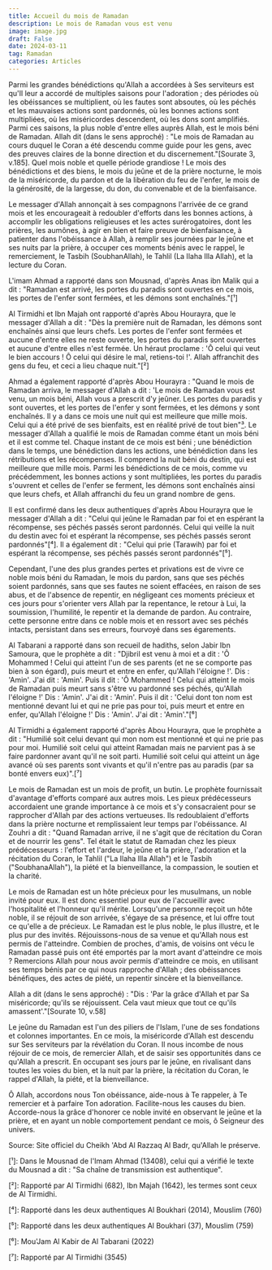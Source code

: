 ```yaml
---
title: Accueil du mois de Ramadan 
description: Le mois de Ramadan vous est venu
image: image.jpg
draft: False
date: 2024-03-11
tag: Ramadan
categories: Articles
---
```


Parmi les grandes bénédictions qu'Allah a accordées à Ses serviteurs est qu'Il leur a accordé de multiples saisons pour l'adoration ; des périodes où les obéissances se multiplient, où les fautes sont absoutes, où les péchés et les mauvaises actions sont pardonnés, où les bonnes actions sont multipliées, où les miséricordes descendent, où les dons sont amplifiés. Parmi ces saisons, la plus noble d'entre elles auprès Allah, est le mois béni de Ramadan.  Allah dit (dans le sens approché) : "Le mois de Ramadan au cours duquel le Coran a été descendu comme guide pour les gens, avec des preuves claires de la bonne direction et du discernement."[Sourate 3, v.185]. Quel mois noble et quelle période grandiose ! Le mois des bénédictions et des biens, le mois du jeûne et de la prière nocturne, le mois de la miséricorde, du pardon et de la libération du feu de l'enfer, le mois de la générosité, de la largesse, du don, du convenable et de la bienfaisance.

Le messager d'Allah annonçait à ses compagnons l'arrivée de ce grand mois et les encourageait à redoubler d'efforts dans les bonnes actions, à accomplir les obligations religieuses et les actes surérogatoires, dont les prières, les aumônes, à agir en bien et faire preuve de bienfaisance, à patienter dans l'obéissance à Allah, à remplir ses journées par le jeûne et ses nuits par la prière, à occuper ces moments bénis avec le rappel, le remerciement, le Tasbih (SoubhanAllah), le Tahlil (La Ilaha Illa Allah), et la lecture du Coran.

L'imam Ahmad a rapporté dans son Mousnad, d'après Anas ibn Malik qui a dit : "Ramadan est arrivé, les portes du paradis sont ouvertes en ce mois, les portes de l'enfer sont fermées, et les démons sont enchaînés."[¹]

Al Tirmidhi et Ibn Majah ont rapporté d'après Abou Hourayra, que le messager d'Allah a dit : "Dès la première nuit de Ramadan, les démons sont enchaînés ainsi que leurs chefs. Les portes de l'enfer sont fermées et aucune d'entre elles ne reste ouverte, les portes du paradis sont ouvertes et aucune d'entre elles n'est fermée. Un héraut proclame : 'Ô celui qui veut le bien accours ! Ô celui qui désire le mal, retiens-toi !'. Allah affranchit des gens du feu,  et ceci a lieu chaque nuit."[²]

Ahmad a également rapporté d'après Abou Hourayra : "Quand le mois de Ramadan arriva, le messager d'Allah a dit : 'Le mois de Ramadan vous est venu, un mois béni, Allah vous a prescrit d'y jeûner. Les portes du paradis y sont ouvertes, et les portes de l'enfer y sont fermées, et les démons y sont enchaînés. Il y a dans ce mois une nuit qui est meilleure que mille mois. Celui qui a été privé de ses bienfaits, est en réalité privé de tout bien"[³]. Le messager d'Allah a qualifié le mois de Ramadan comme étant un mois béni et il est comme tel. Chaque instant de ce mois est béni ; une bénédiction dans le temps, une bénédiction dans les actions, une bénédiction dans les rétributions et les récompenses. Il comprend la nuit béni du destin, qui est meilleure que mille mois. Parmi les bénédictions de ce mois, comme vu précédemment, les bonnes actions y sont multipliées, les portes du paradis s'ouvrent et celles de l'enfer se ferment, les démons sont enchaînés ainsi que leurs chefs, et Allah affranchi du feu un grand nombre de gens.

Il est confirmé dans les deux authentiques d'après Abou Hourayra que le messager d'Allah a dit : "Celui qui jeûne le Ramadan par foi et en espérant la récompense, ses péchés passés seront pardonnés. Celui qui veille la nuit du destin avec foi et espérant la récompense, ses péchés passés seront pardonnés"[⁴]. Il a également dit : "Celui qui prie (Tarawih) par foi et espérant la récompense, ses péchés passés seront pardonnés"[⁵].

Cependant, l'une des plus grandes pertes et privations est de vivre ce noble mois béni du Ramadan, le mois du pardon, sans que ses péchés soient pardonnés, sans que ses fautes ne soient effacées, en raison de ses abus, et de l'absence de repentir, en négligeant ces moments précieux et ces jours pour s'orienter vers Allah par la repentance, le retour à Lui, la soumission, l'humilité, le repentir et la demande de pardon. Au contraire, cette personne entre dans ce noble mois et en ressort avec ses péchés intacts, persistant dans ses erreurs, fourvoyé dans ses égarements.

Al Tabarani a rapporté dans son recueil de hadiths, selon Jabir Ibn Samoura, que le prophète a dit : "Djibril est venu à moi et a dit : 'Ô Mohammed ! Celui qui atteint l'un de ses parents (et ne se comporte pas bien à son égard), puis meurt et entre en enfer, qu'Allah l'éloigne !'. Dis : 'Amin'. J'ai dit : 'Amin'. Puis il dit : 'Ô Mohammed ! Celui qui atteint le mois de Ramadan puis meurt sans s'être vu pardonné ses péchés, qu'Allah l'éloigne !' Dis : 'Amin'. J'ai dit : 'Amin'. Puis il dit : 'Celui dont ton nom est mentionné devant lui et qui ne prie pas pour toi, puis meurt et entre en enfer, qu'Allah l'éloigne !' Dis : 'Amin'. J'ai dit : 'Amin'."[⁶]

Al Tirmidhi a également rapporté d'après Abou Hourayra, que le prophète a dit : "Humilié soit celui devant qui mon nom est mentionné et qui ne prie pas pour moi. Humilié soit celui qui atteint Ramadan mais ne parvient pas à se faire pardonner avant qu'il ne soit parti. Humilié soit celui qui atteint un âge avancé où ses parents sont vivants et qu'il n'entre pas au paradis (par sa bonté envers eux)".[⁷]

Le mois de Ramadan est un mois de profit, un butin. Le prophète fournissait d'avantage d'efforts comparé aux autres mois. Les pieux prédécesseurs accordaient une grande importance à ce mois et s'y consacraient pour se rapprocher d'Allah par des actions vertueuses. Ils redoublaient d'efforts dans la prière nocturne et remplissaient leur temps par l'obéissance. Al Zouhri a dit : "Quand Ramadan arrive, il ne s'agit que de récitation du Coran et de nourrir les gens". Tel était le statut de Ramadan chez les pieux prédécesseurs : l'effort et l'ardeur, le jeûne et la prière, l'adoration et la récitation du Coran, le Tahlil ("La Ilaha Illa Allah") et le Tasbih ("SoubhanaAllah"), la piété et la bienveillance, la compassion, le soutien et la charité.

Le mois de Ramadan est un hôte précieux pour les musulmans, un noble invité pour eux. Il est donc essentiel pour eux de l'accueillir avec l'hospitalité et l'honneur qu'il mérite. Lorsqu'une personne reçoit un hôte noble, il se réjouit de son arrivée, s'égaye de sa présence, et lui offre tout ce qu'elle a de précieux. Le Ramadan est le plus noble, le plus illustre, et le plus pur des invités. Réjouissons-nous de sa venue et qu'Allah nous est permis de l'atteindre. Combien de proches, d'amis, de voisins ont vécu le Ramadan passé puis ont été emportés par la mort avant d'atteindre ce mois ? Remercions Allah pour nous avoir permis d'atteindre ce mois, en utilisant ses temps bénis par ce qui nous rapproche d'Allah ; des obéissances bénéfiques, des actes de piété, un repentir sincère et la bienveillance.

Allah a dit (dans le sens approché) : "Dis : 'Par la grâce d'Allah et par Sa miséricorde; qu'ils se réjouissent. Cela vaut mieux que tout ce qu'ils amassent'."[Sourate 10, v.58]

Le jeûne du Ramadan est l'un des piliers de l'Islam, l'une de ses fondations et colonnes importantes. En ce mois, la miséricorde d'Allah est descendu sur Ses serviteurs par la révélation du Coran. Il nous incombe de nous réjouir de ce mois, de remercier Allah, et de saisir ses opportunités dans ce qu'Allah a prescrit. En occupant ses jours par le jeûne, en rivalisant dans toutes les voies du bien, et la nuit par la prière, la récitation du Coran, le rappel d'Allah, la piété, et la bienveillance.

Ô Allah, accordons nous Ton obéissance, aide-nous à Te rappeler, à Te remercier et à parfaire Ton adoration. Facilite-nous les causes du bien. Accorde-nous la grâce d'honorer ce noble invité en observant le jeûne et la prière, et en ayant un noble comportement pendant ce mois, ô Seigneur des univers.

Source: Site officiel du Cheikh 'Abd Al Razzaq Al Badr, qu'Allah le préserve.

[¹]: Dans le Mousnad de l'Imam Ahmad (13408), celui qui a vérifié le texte du Mousnad a dit : "Sa chaîne de transmission est authentique".

[²]: Rapporté par Al Tirmidhi (682), Ibn Majah (1642), les termes sont ceux de Al Tirmidhi.

[³]: Musnad (9497)

[⁴]: Rapporté dans les deux authentiques Al Boukhari (2014), Mouslim (760)

[⁵]: Rapporté dans les deux authentiques Al Boukhari (37), Mouslim (759)

[⁶]: Mou'Jam Al Kabir de Al Tabarani (2022)

[⁷]: Rapporté par Al Tirmidhi (3545)
